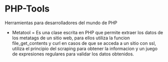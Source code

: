 # PHP-Tools

Herramientas para desarrolladores del mundo de PHP

 - Metatool 
 	= Es una clase escrita en PHP que permite extraer los datos de los metatags de un sitio web, para ellos
 	  utiliza la funcion file_get_contents y curl en casos de que se acceda a un sitio con ssl, utiliza el 
 	  principio del scraping para obtener la informacion y un juego de expresiones regulares para validar los 
 	  datos obtenidos.
